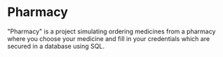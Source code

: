 # Pharmacy
"Pharmacy" is a project simulating ordering medicines from a pharmacy where you choose your medicine and fill in your credentials which are secured in a database using SQL.
